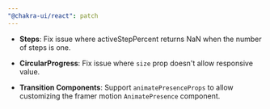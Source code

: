 ```yaml
---
"@chakra-ui/react": patch
---
```


- **Steps**: Fix issue where activeStepPercent returns NaN when the number of
  steps is one.

- **CircularProgress**: Fix issue where `size` prop doesn't allow responsive
  value.

- **Transition Components**: Support `animatePresenceProps` to allow customizing
  the framer motion `AnimatePresence` component.

